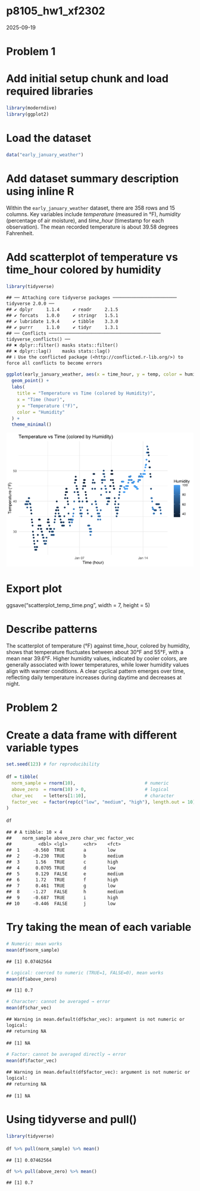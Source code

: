 p8105_hw1_xf2302
================
2025-09-19

# Problem 1

# Add initial setup chunk and load required libraries

``` r
library(moderndive)
library(ggplot2)
```

# Load the dataset

``` r
data("early_january_weather")
```

# Add dataset summary description using inline R

Within the `early_january_weather` dataset, there are 358 rows and 15
columns. Key variables include *temperature* (measured in °F),
*humidity* (percentage of air moisture), and *time_hour* (timestamp for
each observation). The mean recorded temperature is about 39.58 degrees
Fahrenheit.

# Add scatterplot of temperature vs time_hour colored by humidity

``` r
library(tidyverse)
```

    ## ── Attaching core tidyverse packages ──────────────────────── tidyverse 2.0.0 ──
    ## ✔ dplyr     1.1.4     ✔ readr     2.1.5
    ## ✔ forcats   1.0.0     ✔ stringr   1.5.1
    ## ✔ lubridate 1.9.4     ✔ tibble    3.3.0
    ## ✔ purrr     1.1.0     ✔ tidyr     1.3.1
    ## ── Conflicts ────────────────────────────────────────── tidyverse_conflicts() ──
    ## ✖ dplyr::filter() masks stats::filter()
    ## ✖ dplyr::lag()    masks stats::lag()
    ## ℹ Use the conflicted package (<http://conflicted.r-lib.org/>) to force all conflicts to become errors

``` r
ggplot(early_january_weather, aes(x = time_hour, y = temp, color = humid)) +
  geom_point() +
  labs(
    title = "Temperature vs Time (colored by Humidity)",
    x = "Time (hour)",
    y = "Temperature (°F)",
    color = "Humidity"
  ) +
  theme_minimal()
```

![](p8105_hw1_xf2302_files/figure-gfm/unnamed-chunk-1-1.png)<!-- -->

# Export plot

ggsave(“scatterplot_temp_time.png”, width = 7, height = 5)

# Describe patterns

The scatterplot of temperature (°F) against time_hour, colored by
humidity, shows that temperature fluctuates between about 30°F and 55°F,
with a mean near 39.6°F. Higher humidity values, indicated by cooler
colors, are generally associated with lower temperatures, while lower
humidity values align with warmer conditions. A clear cyclical pattern
emerges over time, reflecting daily temperature increases during daytime
and decreases at night.

# Problem 2

# Create a data frame with different variable types

``` r
set.seed(123) # for reproducibility

df = tibble(
  norm_sample = rnorm(10),                          # numeric
  above_zero  = rnorm(10) > 0,                      # logical
  char_vec    = letters[1:10],                      # character
  factor_vec  = factor(rep(c("low", "medium", "high"), length.out = 10)) # factor
)

df
```

    ## # A tibble: 10 × 4
    ##    norm_sample above_zero char_vec factor_vec
    ##          <dbl> <lgl>      <chr>    <fct>     
    ##  1     -0.560  TRUE       a        low       
    ##  2     -0.230  TRUE       b        medium    
    ##  3      1.56   TRUE       c        high      
    ##  4      0.0705 TRUE       d        low       
    ##  5      0.129  FALSE      e        medium    
    ##  6      1.72   TRUE       f        high      
    ##  7      0.461  TRUE       g        low       
    ##  8     -1.27   FALSE      h        medium    
    ##  9     -0.687  TRUE       i        high      
    ## 10     -0.446  FALSE      j        low

# Try taking the mean of each variable

``` r
# Numeric: mean works
mean(df$norm_sample)
```

    ## [1] 0.07462564

``` r
# Logical: coerced to numeric (TRUE=1, FALSE=0), mean works
mean(df$above_zero)
```

    ## [1] 0.7

``` r
# Character: cannot be averaged → error
mean(df$char_vec)
```

    ## Warning in mean.default(df$char_vec): argument is not numeric or logical:
    ## returning NA

    ## [1] NA

``` r
# Factor: cannot be averaged directly → error
mean(df$factor_vec)
```

    ## Warning in mean.default(df$factor_vec): argument is not numeric or logical:
    ## returning NA

    ## [1] NA

# Using tidyverse and pull()

``` r
library(tidyverse)

df %>% pull(norm_sample) %>% mean()
```

    ## [1] 0.07462564

``` r
df %>% pull(above_zero) %>% mean()
```

    ## [1] 0.7

